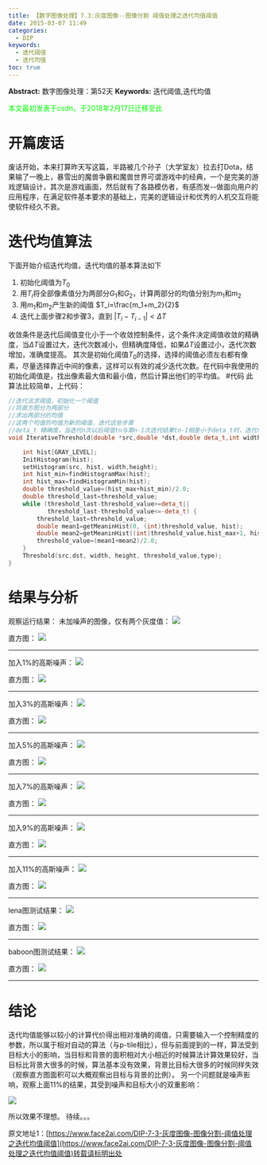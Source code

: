 ```yaml
---
title: 【数字图像处理】7.3:灰度图像--图像分割 阈值处理之迭代均值阈值
date: 2015-03-07 11:49
categories:
  - DIP
keywords:
  - 迭代阈值
  - 迭代均值
toc: true
---
```

**Abstract:** 数字图像处理：第52天
**Keywords:** 迭代阈值,迭代均值
<!--more-->
<font color="00FF00">本文最初发表于csdn，于2018年2月17日迁移至此</font>
# 开篇废话
废话开始，本来打算昨天写这篇，半路被几个孙子（大学室友）拉去打Dota，结果输了一晚上，暴雪出的魔兽争霸和魔兽世界可谓游戏中的经典，一个是完美的游戏逻辑设计，其次是游戏画面，然后就有了各路模仿者，有感而发--做面向用户的应用程序，在满足软件基本要求的基础上，完美的逻辑设计和优秀的人机交互将能使软件经久不衰。
# 迭代均值算法
下面开始介绍迭代均值，迭代均值的基本算法如下

1. 初始化阈值为$T_0$
2. 用$T_i$将全部像素值分为两部分$G_1$和$G_2$，计算两部分的均值分别为$m_1$和$m_2$
3. 用$m_1$和$m_2$产生新的阈值 $T_i=\frac{m_1+m_2}{2}$
4. 迭代上面步骤2和步骤3，直到
$|T_i-T_{i-1}|<\Delta T$

收敛条件是迭代后阈值变化小于一个收敛控制条件，这个条件决定阈值收敛的精确度，当$\Delta T$设置过大，迭代次数减小，但精确度降低，如果$\Delta T$设置过小，迭代次数增加，准确度提高。
其次是初始化阈值$T_0$的选择，选择的阈值必须左右都有像素，尽量选择靠近中间的像素，这样可以有效的减少迭代次数。在代码中我使用的初始化阈值是，找出像素最大值和最小值，然后计算出他们的平均值。
#代码
此算法比较简单，上代码：
```c++
//迭代法求阈值，初始化一个阈值
//将直方图分为两部分
//求出两部分的均值
//这两个均值的均值为新的阈值，迭代这些步骤
//deta_t 精确度，当迭代n次以后阈值tn与第n-1次迭代结果tn-1相差小于deta_t时，迭代停止。
void IterativeThreshold(double *src,double *dst,double deta_t,int width,int height,int type){

    int hist[GRAY_LEVEL];
    InitHistogram(hist);
    setHistogram(src, hist, width,height);
    int hist_min=findHistogramMax(hist);
    int hist_max=findHistogramMin(hist);
    double threshold_value=(hist_max+hist_min)/2.0;
    double threshold_last=threshold_value;
    while (threshold_last-threshold_value>=deta_t||
           threshold_last-threshold_value<=-deta_t) {
        threshold_last=threshold_value;
        double mean1=getMeaninHist(0, (int)threshold_value, hist);
        double mean2=getMeaninHist((int)threshold_value,hist_max+1, hist);
        threshold_value=(mean1+mean2)/2.0;
    }
    Threshold(src,dst, width, height, threshold_value,type);
}
```
# 结果与分析
观察运行结果：
未加噪声的图像，仅有两个灰度值：
![](https://tony4ai-1251394096.cos.ap-hongkong.myqcloud.com/blog_images/DIP-7-3-灰度图像-图像分割-阈值处理之迭代均值阈值/20150307113224804.jpeg)

直方图：
![](https://tony4ai-1251394096.cos.ap-hongkong.myqcloud.com/blog_images/DIP-7-3-灰度图像-图像分割-阈值处理之迭代均值阈值/20150307113240903.jpeg)


----------


加入1%的高斯噪声：
![](https://tony4ai-1251394096.cos.ap-hongkong.myqcloud.com/blog_images/DIP-7-3-灰度图像-图像分割-阈值处理之迭代均值阈值/20150307113445298.jpeg)

直方图：
![](https://tony4ai-1251394096.cos.ap-hongkong.myqcloud.com/blog_images/DIP-7-3-灰度图像-图像分割-阈值处理之迭代均值阈值/20150307113458231.jpeg)

----------

加入3%的高斯噪声：
![](https://tony4ai-1251394096.cos.ap-hongkong.myqcloud.com/blog_images/DIP-7-3-灰度图像-图像分割-阈值处理之迭代均值阈值/20150307113508324.jpeg)

直方图：
![](https://tony4ai-1251394096.cos.ap-hongkong.myqcloud.com/blog_images/DIP-7-3-灰度图像-图像分割-阈值处理之迭代均值阈值/20150307113518027.jpeg)

----------

加入5%的高斯噪声：
![](https://tony4ai-1251394096.cos.ap-hongkong.myqcloud.com/blog_images/DIP-7-3-灰度图像-图像分割-阈值处理之迭代均值阈值/20150307113531490.jpeg)

直方图：
![](https://tony4ai-1251394096.cos.ap-hongkong.myqcloud.com/blog_images/DIP-7-3-灰度图像-图像分割-阈值处理之迭代均值阈值/20150307113544734.jpeg)

----------

加入7%的高斯噪声：
![](https://tony4ai-1251394096.cos.ap-hongkong.myqcloud.com/blog_images/DIP-7-3-灰度图像-图像分割-阈值处理之迭代均值阈值/20150307113559071.jpeg)

直方图：
![](https://tony4ai-1251394096.cos.ap-hongkong.myqcloud.com/blog_images/DIP-7-3-灰度图像-图像分割-阈值处理之迭代均值阈值/20150307113615747.jpeg)

----------

加入9%的高斯噪声：
![](https://tony4ai-1251394096.cos.ap-hongkong.myqcloud.com/blog_images/DIP-7-3-灰度图像-图像分割-阈值处理之迭代均值阈值/20150307113738067.jpeg)

直方图：
![](https://tony4ai-1251394096.cos.ap-hongkong.myqcloud.com/blog_images/DIP-7-3-灰度图像-图像分割-阈值处理之迭代均值阈值/20150307113750532.jpeg)

----------

加入11%的高斯噪声：
![](https://tony4ai-1251394096.cos.ap-hongkong.myqcloud.com/blog_images/DIP-7-3-灰度图像-图像分割-阈值处理之迭代均值阈值/20150307113656011.jpeg)

直方图：
![](https://tony4ai-1251394096.cos.ap-hongkong.myqcloud.com/blog_images/DIP-7-3-灰度图像-图像分割-阈值处理之迭代均值阈值/20150307113709988.jpeg)

----------
lena图测试结果：
![](https://tony4ai-1251394096.cos.ap-hongkong.myqcloud.com/blog_images/DIP-7-3-灰度图像-图像分割-阈值处理之迭代均值阈值/20150307114052601.jpeg)

直方图：
![](https://tony4ai-1251394096.cos.ap-hongkong.myqcloud.com/blog_images/DIP-7-3-灰度图像-图像分割-阈值处理之迭代均值阈值/20150307114114332.jpeg)

----------

baboon图测试结果：
![](https://tony4ai-1251394096.cos.ap-hongkong.myqcloud.com/blog_images/DIP-7-3-灰度图像-图像分割-阈值处理之迭代均值阈值/20150307114249163.jpeg)

直方图：
![](https://tony4ai-1251394096.cos.ap-hongkong.myqcloud.com/blog_images/DIP-7-3-灰度图像-图像分割-阈值处理之迭代均值阈值/20150307114301940.jpeg)

----------
# 结论
迭代均值能够以较小的计算代价得出相对准确的阈值，只需要输入一个控制精度的参数，所以属于相对自动的算法（与p-tile相比），但与前面提到的一样，算法受到目标大小的影响，当目标和背景的面积相对大小相近的时候算法计算效果较好，当目标比背景大很多的时候，算法基本没有效果，背景比目标大很多的时候同样失效（观察直方图面积可以大概观察出目标与背景的比例）。
另一个问题就是噪声影响，观察上面11%的结果，其受到噪声和目标大小的双重影响：

![](https://tony4ai-1251394096.cos.ap-hongkong.myqcloud.com/blog_images/DIP-7-3-灰度图像-图像分割-阈值处理之迭代均值阈值/20150307114931847.png)

所以效果不理想。
待续。。。





原文地址1：[https://www.face2ai.com/DIP-7-3-灰度图像-图像分割-阈值处理之迭代均值阈值](https://www.face2ai.com/DIP-7-3-灰度图像-图像分割-阈值处理之迭代均值阈值)转载请标明出处
